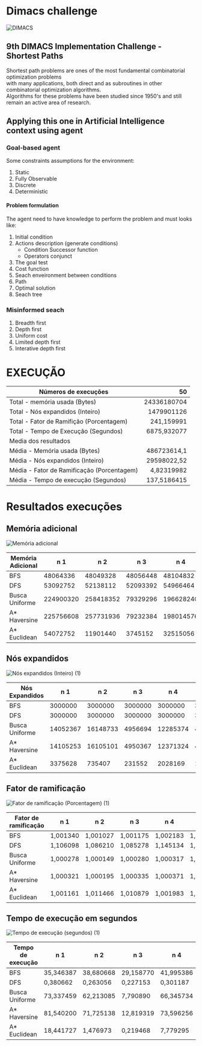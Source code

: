 # Dimacs challenge

![DIMACS](http://www.diag.uniroma1.it/challenge9/images/dimacs_logo.gif)

## 9th DIMACS Implementation Challenge - Shortest Paths

<p>
    Shortest path problems are ones of the most fundamental combinatorial optimization problems </br>with many applications, both direct and as subroutines in other combinatorial optimization algorithms. </br>Algorithms for these problems have been studied since 1950's and still remain an active area of research. 
</p>

## Applying this one in Artificial Intelligence context using agent

### Goal-based agent

Some constraints assumptions for the environment:

1. Static
2. Fully Observable
3. Discrete
4. Deterministic

#### Problem formulation

The agent need to have knowledge to perform the problem and must looks like:

1. Initial condition
2. Actions description (generate conditions)
    - Condition Successor function
    - Operators conjunct
3. The goal test
4. Cost function
5. Seach enveironment between conditions
6. Path
7. Optimal solution
8. Seach tree

### Misinformed seach

1. Breadth first
2. Depth first
3. Uniform cost
4. Limited depth first
5. Interative depth first

# EXECUÇÃO
| Números de execuções                       |          50 |
|--------------------------------------------|------------:|
| Total - memória usada (Bytes)              | 24336180704 |
| Total - Nós expandidos (Inteiro)           |  1479901126 |
| Total - Fator de Ramifição (Porcentagem)   |  241,159991 |
| Total - Tempo de Execução (Segundos)       | 6875,932077 |
| Media dos resultados                       |             |
| Média - Memória usada (Bytes)              | 486723614,1 |
| Média - Nós expandidos (Inteiro)           | 29598022,52 |
| Média - Fator de Ramificação (Porcentagem) |  4,82319982 |
| Média - Tempo de execução (Segundos)       | 137,5186415 |

# Resultados execuções

## Memória adicional
![Memória adicional](https://github.com/Samuel-Jonas/dimacs-seach/assets/49986895/672d3d48-48fb-472f-8f10-984e142123e8)

| Memória Adicional | n 1       | n 2       | n 3      | n 4       | n 5      | n 6       | n 7       | n 8      | n 9       | n 10      | n 11      | n 12     | n 13      | n 14      | n 15      | n 16      | n 17      | n 18      | n 19      | n 20      | n 21      | n 22      | n 23      | n 24      | n 25      | n 26      | n 27      | n 28     | n 29      | n 30      | n 31     | n 32      | n 33      | n 34      | n 35    | n 36      | n 37     | n 38      | n 39      | n 40     | n 41     | n 42      | n 43      | n 44      | n 45      | n 46      | n 47      | n 48     | n 49     | n 50      |   |
|-------------------|-----------|-----------|----------|-----------|----------|-----------|-----------|----------|-----------|-----------|-----------|----------|-----------|-----------|-----------|-----------|-----------|-----------|-----------|-----------|-----------|-----------|-----------|-----------|-----------|-----------|-----------|----------|-----------|-----------|----------|-----------|-----------|-----------|---------|-----------|----------|-----------|-----------|----------|----------|-----------|-----------|-----------|-----------|-----------|-----------|----------|----------|-----------|---|
| BFS               |  48064336 |  48049328 | 48056448 |  48104832 | 48098816 |  48057456 |  48074272 | 48083584 |  48066624 |  48066272 |  48053360 |  1343376 |  48064656 |  48105584 |  48072928 |  48047888 |  48046448 |  48074704 |  48087888 |  48105664 |  48093808 |  48040688 |  48049008 |  48064864 |  48086960 |  48107616 |  48053360 |   319472 |  48085504 |  48074592 | 48069520 |  48070736 |  48048448 |  48054752 | 2311424 |  48078160 | 48096144 |  48082656 |  48053360 | 48080608 | 31693872 |  48058816 |  48091136 |  48095616 |  48096032 |  48044240 |  48100352 | 48057888 | 37024352 |  48122912 |   |
| DFS               |  53092752 |  52138112 | 52093392 |  54966464 | 53294032 |  54109392 |  53381120 | 53983472 |  54090384 |  15129696 |  54095216 | 54350848 |   4485008 |  53342400 |  54111552 |  54104960 |  54593696 |  23316768 |  53146160 |  53178848 |  54129680 |  54637808 |  54751792 |  53367984 |  53107120 |  53130240 |  54099216 | 53638128 |  53562800 |  53106624 |  7264528 |  30888496 |  49906112 |  49934240 | 8975904 |  54355184 | 54135664 |  54364960 |  54104176 | 53112672 | 54751584 |  53323712 |  52592336 |  53328064 |  53767104 |  54148736 |  54481408 | 52141984 | 53182048 |  52455408 |   |
| Busca Uniforme    | 224900320 | 258418352 | 79329296 | 196628240 | 71445760 | 248607680 | 265146208 | 72254080 | 130484688 | 162606112 | 244579456 |  2275376 | 204681120 | 147478928 | 243059968 | 254337440 | 126651280 | 169570800 | 263473472 | 363062064 | 383015408 | 333260864 | 150442016 | 204556640 | 255063120 | 321564064 | 289372688 |   462480 | 277666608 | 252616496 | 45120624 | 344497088 | 308718736 | 102459072 | 2204784 | 340670336 | 53615952 | 314841920 | 273188912 | 78358288 | 35603360 | 167260304 | 253097376 | 261556272 | 106085232 | 341782576 | 153394592 | 95136336 | 29924352 | 230653856 |   |
| A* Haversine      | 225756608 | 257731936 | 79232384 | 198014576 | 70778288 | 248108816 | 264471808 | 71599152 | 131340880 | 161447008 | 245817360 |  2172256 | 204735296 | 146112480 | 242258096 | 254069872 | 126783728 | 168806400 | 262512848 | 361932512 | 383096608 | 333944064 | 151726464 | 203389600 | 256473536 | 321390912 | 289565968 |   457920 | 275654672 | 254000928 | 45238944 | 344296496 | 306624544 | 102218144 | 2114000 | 340407760 | 53033600 | 313245104 | 273140752 | 77514272 | 35297776 | 167145056 | 253019184 | 263836960 | 104742784 | 342103744 | 152968448 | 94766064 | 29214640 | 231471856 |   |
| A* Euclidean      |  54072752 |  11901440 |  3745152 |  32515056 |  3179440 |  22216000 |  29481360 |  2040352 |  18224752 |  18534944 |  46772688 |   343088 |  50411376 |   8086560 |  29058736 |  60859584 |  37664048 |  31479920 |  36857744 |   8034736 |  20902272 |  73015056 |   5677648 |  45224880 |  30976560 |    860752 |  84866784 |    82192 |  23139088 |  66568304 | 12636304 |  74560688 |  77576672 |  15208096 |  487072 |  27158848 |  8105424 |   3594688 |  75478736 |  3349104 | 10094000 |  13134432 |  61501536 |  47600096 |  14511312 |  92535648 |   7783760 | 34964464 |  1957232 |  38058000 |   |

## Nós expandidos
![Nós expandidos (Inteiro) (1)](https://github.com/Samuel-Jonas/dimacs-seach/assets/49986895/2b5153a3-bb03-43a7-b1ef-2bb6088d968d)

| Nós Expandidos | n 1      | n 2      | n 3     | n 4      | n 5     | n 6      | n 7      | n 8     | n 9     | n 10     | n 11     | n 12    | n 13     | n 14    | n 15     | n 16     | n 17    | n 18     | n 19     | n 20     | n 21     | n 22     | n 23    | n 24     | n 25     | n 26     | n 27     | n 28    | n 29     | n 30     | n 31    | n 32     | n 33     | n 34    | n 35   | n 36     | n 37    | n 38     | n 39     | n 40    | n 41    | n 42     | n 43     | n 44     | n 45    | n 46     | n 47    | n 48    | n 49    | n 50     |   |
|----------------|----------|----------|---------|----------|---------|----------|----------|---------|---------|----------|----------|---------|----------|---------|----------|----------|---------|----------|----------|----------|----------|----------|---------|----------|----------|----------|----------|---------|----------|----------|---------|----------|----------|---------|--------|----------|---------|----------|----------|---------|---------|----------|----------|----------|---------|----------|---------|---------|---------|----------|---|
| BFS            |  3000000 |  3000000 | 3000000 |  3000000 | 3000000 |  3000000 |  3000000 | 3000000 | 3000000 |  3000000 |  3000000 |   83107 |  3000000 | 3000000 |  3000000 |  3000000 | 3000000 |  3000000 |  3000000 |  3000000 |  3000000 |  3000000 | 3000000 |  3000000 |  3000000 |  3000000 |  3000000 |   19635 |  3000000 |  3000000 | 3000000 |  3000000 |  3000000 | 3000000 | 143691 |  3000000 | 3000000 |  3000000 |  3000000 | 3000000 | 1978560 |  3000000 |  3000000 |  3000000 | 3000000 |  3000000 | 3000000 | 3000000 | 2309282 |  3000000 |   |
| DFS            |  3000000 |  3000000 | 3000000 |  3000000 | 3000000 |  3000000 |  3000000 | 3000000 | 3000000 |   874432 |  3000000 | 3000000 |   250029 | 3000000 |  3000000 |  3000000 | 3000000 |  1297892 |  3000000 |  3000000 |  3000000 |  3000000 | 3000000 |  3000000 |  3000000 |  3000000 |  3000000 | 3000000 |  3000000 |  3000000 |  397146 |  1761967 |  3000000 | 2822767 | 466782 |  3000000 | 3000000 |  3000000 |  3000000 | 3000000 | 3000000 |  3000000 |  3000000 |  3000000 | 3000000 |  3000000 | 3000000 | 3000000 | 3000000 |  3000000 |   |
| Busca Uniforme | 14052367 | 16148733 | 4956694 | 12285374 | 4461693 | 15535240 | 16568769 | 4512963 | 8152542 | 10158778 | 15282934 |  141358 | 12789974 | 9213206 | 15189039 | 15893765 | 7913685 | 10595732 | 16465131 | 22689815 | 23938084 | 20827766 | 9400275 | 12781456 | 15937571 | 20095355 | 18084487 |   28651 | 17351713 | 15784300 | 2818679 | 21528941 | 19292023 | 6400413 | 137185 | 21290386 | 3348045 | 19675729 | 17071911 | 4894716 | 2224430 | 10449861 | 15816380 | 16344646 | 6626440 | 21360524 | 9582162 | 5944340 | 1867924 | 14413240 |   |
| A* Haversine   | 14105253 | 16105101 | 4950367 | 12371324 | 4418711 | 15503397 | 16525793 | 4471775 | 8205609 | 10085495 | 15359734 |  134757 | 12793011 | 9127177 | 15138797 | 15876743 | 7921768 | 10547504 | 16404800 | 22618501 | 23943370 | 20870228 | 9480244 | 12707978 | 16025155 | 20083274 | 18096531 |   28299 | 17225611 | 15870415 | 2825618 | 21515911 | 19160386 | 6384923 | 131395 | 21273831 | 3311126 | 19575593 | 17068980 | 4841212 | 2205252 | 10442078 | 15811245 | 16486455 | 6542088 | 21380444 | 9554832 | 5920969 | 1823030 | 14463867 |   |
| A* Euclidean   |  3375628 |   735407 |  231552 |  2028169 |  195695 |  1378735 |  1837161 |  125043 | 1133207 |  1155752 |  2916034 |   21104 |  3147507 |  501673 |  1803744 |  3799790 | 2350286 |  1965201 |  2298223 |   495863 |  1297175 |  4553714 |  347726 |  2822401 |  1927991 |    46774 |  5298568 |    4990 |  1443914 |  4155488 |  788528 |  4654852 |  4839111 |  947429 |  29785 |  1693684 |  504895 |   221788 |  4713426 |  206874 |  627249 |   817398 |  3838141 |  2967524 |  905016 |  5768581 |  482619 | 2181729 |  120821 |  2374041 |   |

## Fator de ramificação
![Fator de ramificação (Porcentagem) (1)](https://github.com/Samuel-Jonas/dimacs-seach/assets/49986895/f951d097-01c7-4110-a37d-188377bf801a)

| Fator de ramificação | n 1      | n 2      | n 3      | n 4      | n 5      | n 6      | n 7      | n 8      | n 9      | n 10     | n 11     | n 12     | n 13     | n 14     | n 15     | n 16     | n 17     | n 18     | n 19     | n 20     | n 21     | n 22     | n 23     | n 24     | n 25     | n 26     | n 27     | n 28     | n 29     | n 30     | n 31     | n 32     | n 33     | n 34     | n 35     | n 36     | n 37     | n 38     | n 39     | n 40     | n 41     | n 42     | n 43     | n 44     | n 45     | n 46     | n 47     | n 48     | n 49     | n 50     |   |
|----------------------|----------|----------|----------|----------|----------|----------|----------|----------|----------|----------|----------|----------|----------|----------|----------|----------|----------|----------|----------|----------|----------|----------|----------|----------|----------|----------|----------|----------|----------|----------|----------|----------|----------|----------|----------|----------|----------|----------|----------|----------|----------|----------|----------|----------|----------|----------|----------|----------|----------|----------|---|
| BFS                  | 1,001340 | 1,001027 | 1,001175 | 1,002183 | 1,002058 | 1,001196 | 1,001547 | 1,001741 | 1,001387 | 1,001380 | 1,001111 | 1,010252 | 1,001346 | 1,002199 | 1,001519 | 1,000997 | 1,000967 | 1,001556 | 1,001830 | 1,002201 | 1,001954 | 1,000847 | 1,001020 | 1,001351 | 1,001811 | 1,002241 | 1,001111 | 1,016807 | 1,001781 | 1,001553 | 1,001448 | 1,001473 | 1,001009 | 1,001140 | 1,005366 | 1,001628 | 1,002002 | 1,001721 | 1,001111 | 1,001679 | 1,001165 | 1,001225 | 1,001898 | 1,001991 | 1,002000 | 1,000921 | 1,002090 | 1,001205 | 1,002052 | 1,002560 |   |
| DFS                  | 1,106098 | 1,086210 | 1,085278 | 1,145134 | 1,110292 | 1,127278 | 1,112106 | 1,124655 | 1,126882 | 1,081392 | 1,126983 | 1,132309 | 1,121114 | 1,111299 | 1,127323 | 1,127186 | 1,137368 | 1,122818 | 1,107211 | 1,107892 | 1,127701 | 1,138287 | 1,140662 | 1,111832 | 1,106398 | 1,106879 | 1,127066 | 1,117460 | 1,115891 | 1,106387 | 1,143234 | 1,095667 | 1,039710 | 1,105613 | 1,201829 | 1,132399 | 1,127826 | 1,132603 | 1,127170 | 1,106513 | 1,140657 | 1,110910 | 1,095673 | 1,111001 | 1,120147 | 1,128098 | 1,135029 | 1,086291 | 1,107959 | 1,092820 |   |
| Busca Uniforme       | 1,000278 | 1,000149 | 1,000280 | 1,000317 | 1,000822 | 1,000176 | 1,000173 | 1,000646 | 1,000337 | 1,000404 | 1,000215 | 1,006027 | 1,000203 | 1,000459 | 1,000145 | 1,000146 | 1,000255 | 1,000230 | 1,000119 | 1,000069 | 1,000016 | 1,000050 | 1,000250 | 1,000261 | 1,000243 | 1,000119 | 1,000072 | 1,008830 | 1,000141 | 1,000268 | 1,000482 | 1,000099 | 1,000150 | 1,000512 | 1,004468 | 1,000071 | 1,000881 | 1,000096 | 1,000140 | 1,000547 | 1,000350 | 1,000374 | 1,000139 | 1,000160 | 1,000586 | 1,000041 | 1,000522 | 1,000283 | 1,001256 | 1,000182 |   |
| A* Haversine         | 1,000321 | 1,000195 | 1,000335 | 1,000371 | 1,001116 | 1,000220 | 1,000224 | 1,000709 | 1,000389 | 1,000490 | 1,000251 | 1,007480 | 1,000230 | 1,000532 | 1,000154 | 1,000165 | 1,000279 | 1,000274 | 1,000137 | 1,000101 | 1,000007 | 1,000061 | 1,000280 | 1,000305 | 1,000277 | 1,000182 | 1,000074 | 1,011308 | 1,000163 | 1,000292 | 1,000642 | 1,000122 | 1,000190 | 1,000581 | 1,005548 | 1,000078 | 1,001049 | 1,000114 | 1,000136 | 1,000708 | 1,000389 | 1,000430 | 1,000155 | 1,000203 | 1,000663 | 1,000049 | 1,000596 | 1,000322 | 1,001582 | 1,000216 |   |
| A* Euclidean         | 1,001161 | 1,011466 | 1,010879 | 1,001983 | 1,015427 | 1,007082 | 1,002952 | 1,019817 | 1,005153 | 1,002320 | 1,002489 | 1,016016 | 1,001018 | 1,007447 | 1,006889 | 1,001035 | 1,001581 | 1,001167 | 1,002343 | 1,012719 | 1,007105 | 1,002136 | 1,020493 | 1,001471 | 1,004172 | 1,150126 | 1,001058 | 1,029259 | 1,001578 | 1,001210 | 1,001573 | 1,001115 | 1,001949 | 1,003247 | 1,022025 | 1,002210 | 1,003353 | 1,012981 | 1,000847 | 1,011814 | 1,005779 | 1,004286 | 1,001486 | 1,002521 | 1,002144 | 1,002582 | 1,008008 | 1,001627 | 1,012456 | 1,001930 |   |

## Tempo de execução em segundos
![Tempo de execução (segundos) (1)](https://github.com/Samuel-Jonas/dimacs-seach/assets/49986895/e247ecd5-a9f4-4d35-8a7c-1ebed2ec5264)

| Tempo de execução | n 1       | n 2       | n 3       | n 4       | n 5       | n 6       | n 7       | n 8       | n 9       | n 10      | n 11      | n 12     | n 13      | n 14      | n 15      | n 16      | n 17      | n 18      | n 19      | n 20       | n 21      | n 22      | n 23      | n 24      | n 25      | n 26       | n 27      | n 28     | n 29      | n 30      | n 31      | n 32       | n 33      | n 34      | n 35     | n 36       | n 37      | n 38       | n 39      | n 40      | n 41     | n 42      | n 43      | n 44      | n 45      | n 46      | n 47      | n 48      | n 49      | n 50      |   |
|-------------------|-----------|-----------|-----------|-----------|-----------|-----------|-----------|-----------|-----------|-----------|-----------|----------|-----------|-----------|-----------|-----------|-----------|-----------|-----------|------------|-----------|-----------|-----------|-----------|-----------|------------|-----------|----------|-----------|-----------|-----------|------------|-----------|-----------|----------|------------|-----------|------------|-----------|-----------|----------|-----------|-----------|-----------|-----------|-----------|-----------|-----------|-----------|-----------|---|
| BFS               | 35,346387 | 38,680668 | 29,158770 | 41,995386 | 33,091054 | 28,126427 | 31,775379 | 39,860274 | 28,882634 | 31,143556 | 20,265701 | 0,191463 | 27,595740 | 36,495700 | 37,950949 | 27,940490 | 28,786656 | 32,995986 | 33,908644 |  49,869263 | 40,521136 | 19,786748 | 20,834759 | 28,307375 | 33,350180 |  40,747113 | 22,330399 | 0,013416 | 41,837915 | 30,226988 | 32,718371 |  30,065714 | 16,522397 | 25,706010 | 0,348042 |  44,642856 | 51,120226 |  32,253515 | 19,531634 | 30,400738 | 8,259092 | 31,386236 | 33,002353 | 35,870950 | 50,232784 | 29,622606 | 57,779279 | 37,154297 | 25,986166 | 42,837047 |   |
| DFS               |  0,380662 |  0,263056 |  0,227153 |  0,301187 |  0,228302 |  0,228740 |  0,236150 |  0,225011 |  0,223899 |  0,064222 |  0,232466 | 0,230539 |  0,019074 |  0,225526 |  0,226006 |  0,224730 |  0,227249 |  0,097320 |  0,354943 |   0,228900 |  0,230794 |  0,226520 |  0,227950 |  0,223036 |  0,223393 |   0,222556 |  0,226178 | 0,225802 |  0,225707 |  0,223234 |  0,030731 |   0,131237 |  0,276086 |  0,221731 | 0,051974 |   0,312038 |  0,224337 |   0,231871 |  0,222922 |  0,223427 | 0,245526 |  0,223312 |  0,220911 |  0,223474 |  0,222946 |  0,223361 |  0,229712 |  0,226277 |  0,222203 |  0,223596 |   |
| Busca Uniforme    | 73,337459 | 62,213085 |  7,790890 | 66,345734 | 16,979340 | 66,381883 | 84,172163 | 15,097190 | 30,398428 | 45,436829 | 63,471837 | 0,098458 | 37,241804 | 50,079387 | 67,777689 | 80,081653 | 20,856416 | 37,465713 | 81,251426 | 136,525694 | 86,204096 | 60,474681 | 28,563811 | 57,479316 | 69,481011 | 100,705847 | 70,943742 | 0,007070 | 86,392324 | 69,572921 |  3,772627 | 100,293817 | 53,851262 | 18,964624 | 0,077857 | 132,306758 | 12,188647 | 104,246769 | 68,575504 | 13,700189 | 2,153000 | 52,059342 | 59,852471 | 76,471971 | 31,592133 | 68,844389 | 76,149122 | 11,839742 |  4,976682 | 56,516796 |   |
| A* Haversine      | 81,540200 | 71,725138 | 12,819319 | 73,596256 | 17,828229 | 66,287532 | 80,092352 | 17,311339 | 31,575771 | 50,305154 | 65,035429 | 0,237770 | 45,218835 | 50,314058 | 58,595454 | 67,795921 | 24,634990 | 41,705296 | 84,504649 | 132,147713 | 92,807850 | 68,545252 | 27,799285 | 59,099323 | 74,498781 | 101,916164 | 77,150412 | 0,038659 | 95,313797 | 75,868785 |  6,674761 | 104,890737 | 63,044157 | 25,753917 | 0,224961 | 147,939946 | 13,169467 | 109,364287 | 74,099045 | 18,005468 | 3,985576 | 54,173041 | 63,141347 | 80,788248 | 31,801638 | 70,952126 | 72,936691 | 16,709906 |  6,313300 | 66,254378 |   |
| A* Euclidean      | 18,441727 |  1,476973 |  0,219468 |  7,779295 |  0,544477 |  6,846018 | 12,128999 |  0,046397 |  2,927195 |  3,231507 |  7,913481 | 0,006962 | 10,298177 |  2,349613 | 13,846312 | 16,037754 |  9,341539 |  5,244641 | 12,220087 |   0,586176 |  2,882559 | 22,547680 |  0,477730 | 12,649447 | 12,593708 |   0,012886 | 26,984434 | 0,001241 |  3,691705 | 20,849523 |  1,070432 |  28,440226 | 26,818398 |  3,233372 | 0,014995 |   6,463015 |  0,794401 |   0,207177 | 20,437382 |  0,315167 | 1,454797 |  3,035298 | 18,752343 | 17,986377 |  2,159469 | 48,195459 |  1,905767 |  6,471926 |  0,136338 |  4,179183 |   |
